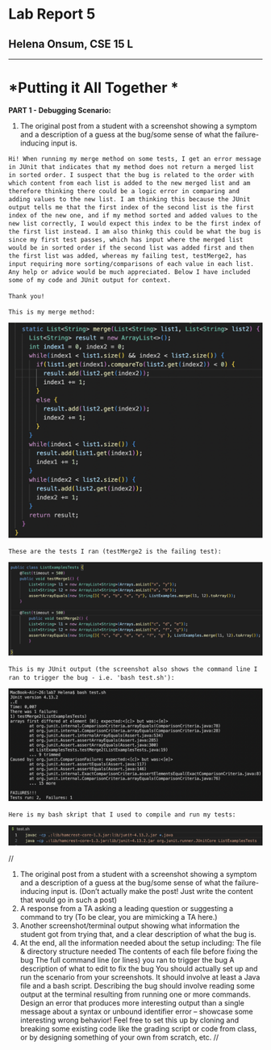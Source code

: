 # Lab Report 5
## Helena Onsum, CSE 15 L
-----------------------------------------------
# *Putting it All Together * 

**PART 1 - Debugging Scenario:**
1. The original post from a student with a screenshot showing a symptom and a description of a guess at the bug/some 
sense of what the failure-inducing input is.
  ```
  Hi! When running my merge method on some tests, I get an error message in JUnit that indicates that my method does not return a merged list in sorted order. I suspect that the bug is related to the order with which content from each list is added to the new merged list and am therefore thinking there could be a logic error in comparing and adding values to the new list. I am thinking this because the JUnit output tells me that the first index of the second list is the first index of the new one, and if my method sorted and added values to the new list correctly, I would expect this index to be the first index of the first list instead. I am also thinkg this could be what the bug is since my first test passes, which has input where the merged list would be in sorted order if the second list was added first and then the first list was added, whereas my failing test, testMerge2, has input requiring more sorting/comparisons of each value in each list. Any help or advice would be much appreciated. Below I have included some of my code and JUnit output for context.

  Thank you!
  ```

  `This is my merge method:`

  ![Image](mergeWError.png)

  `These are the tests I ran (testMerge2 is the failing test):`

  ![Image](mergeErrorTest.png)

  `This is my JUnit output (the screenshot also shows the command line I ran to trigger the bug - i.e. 'bash test.sh'):`

  ![Image](mergeErrorJUnit.png)

  `Here is my bash skript that I used to compile and run my tests:`

  ![Image](bashTest.png)


//
1. The original post from a student with a screenshot showing a symptom and a description of a guess at the bug/some 
sense of what the failure-inducing input is. (Don’t actually make the post! Just write the content that would go in such a post)
2. A response from a TA asking a leading question or suggesting a command to try (To be clear, you are mimicking a TA here.)
3. Another screenshot/terminal output showing what information the student got from trying that, and a clear description of what the bug is.
4. At the end, all the information needed about the setup including:
The file & directory structure needed
The contents of each file before fixing the bug
The full command line (or lines) you ran to trigger the bug
A description of what to edit to fix the bug
You should actually set up and run the scenario from your screenshots. It should involve at least a Java file and a bash script. 
Describing the bug should involve reading some output at the terminal resulting from running one or more commands. Design an error that
produces more interesting output than a single message about a syntax or unbound identifier error – showcase some interesting wrong behavior! 
Feel free to set this up by cloning and breaking some existing code like the grading script or code from class, or by designing something of your own from scratch, etc.
//
